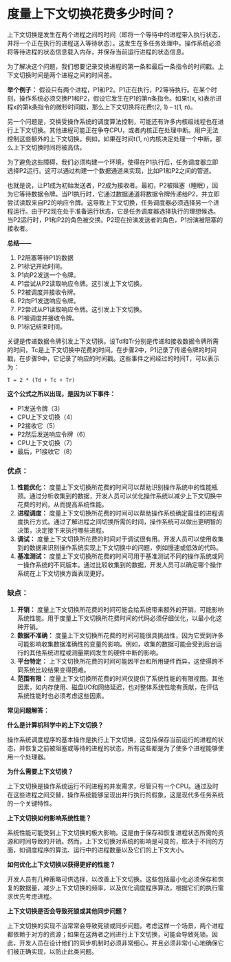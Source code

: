 # 度量上下文切换花费多少时间？

上下文切换是发生在两个进程之间的时间（即将一个等待中的进程带入执行状态，并将一个正在执行的进程送入等待状态）。这发生在多任务处理中。操作系统必须将等待进程的状态信息载入内存，并保存当前运行进程的状态信息。

为了解决这个问题，我们想要记录交换进程的第一条和最后一条指令的时间戳。上下文切换时间是两个进程之间的时间差。

**举个例子：** 假设只有两个进程，P1和P2。P1正在执行，P2等待执行。在某个时刻，操作系统必须交换P1和P2，假设它发生在P1的第n条指令。如果t(x, k)表示进程x的第k条指令的微秒时间戳，那么上下文切换将花费t(2, 1) – t(1, n)。

另一个问题是，交换受操作系统的调度算法控制，可能还有许多内核级线程也在进行上下文切换。其他进程可能正在争夺CPU，或者内核正在处理中断。用户无法控制这些额外的上下文切换。例如，如果在时间t(1, n)内核决定处理一个中断，那么上下文切换时间将被高估。

为了避免这些障碍，我们必须构建一个环境，使得在P1执行后，任务调度器立即选择P2运行。这可以通过构建一个数据通道来实现，比如P1和P2之间的管道。

也就是说，让P1成为初始发送者，P2成为接收者。最初，P2被阻塞（睡眠），因为它等待数据令牌。当P1执行时，它通过数据通道将数据令牌传递给P2，并立即尝试读取来自P2的响应令牌。这导致上下文切换，任务调度器必须选择另一个进程运行。由于P2现在处于准备运行状态，它是任务调度器选择执行的理想候选。当P2运行时，P1和P2的角色被交换。P2现在扮演发送者的角色，P1扮演被阻塞的接收者。

**总结——**

1. P2阻塞等待P1的数据
2. P1标记开始时间。
3. P1向P2发送一个令牌。
4. P1尝试从P2读取响应令牌。这引发上下文切换。
5. P2被调度并接收令牌。
6. P2向P1发送响应令牌。
7. P2尝试从P1读取响应令牌。这引发上下文切换。
8. P1被调度并接收令牌。
9. P1标记结束时间。

关键是传递数据令牌引发上下文切换。设Td和Tr分别是传递和接收数据令牌所需的时间，Tc是上下文切换中花费的时间。在步骤2中，P1记录了传递令牌的时间戳，在步骤9中，它记录了响应的时间戳。这些事件之间经过的时间T，可以表示为：

```
T = 2 * (Td + Tc + Tr)
```

**这个公式之所以出现，是因为以下事件：**

- P1发送令牌（3）
- CPU上下文切换（4）
- P2接收它（5）
- P2然后发送响应令牌（6）
- CPU上下文切换（7）
- 最后，P1接收它（8）

### 优点：

1. **性能优化：** 度量上下文切换所花费的时间可以帮助识别操作系统中的性能瓶颈。通过分析收集到的数据，开发人员可以优化操作系统以减少上下文切换中花费的时间，从而提高系统性能。
2. **进程调度：** 度量上下文切换所花费的时间可以帮助操作系统确定最佳的进程调度执行方式。通过了解进程之间切换所需的时间，操作系统可以做出更明智的决策，决定接下来执行哪些进程。
3. **调试：** 度量上下文切换所花费的时间对于调试很有用。开发人员可以使用收集到的数据来识别操作系统实现上下文切换中的问题，例如慢速或低效的代码。
4. **基准测试：** 度量上下文切换所花费的时间可用于基准测试不同的操作系统或同一操作系统的不同版本。通过比较收集到的数据，开发人员可以确定哪个操作系统在上下文切换方面表现更好。

### 缺点：

1. **开销：** 度量上下文切换所花费的时间可能会给系统带来额外的开销，可能影响系统性能。用于度量上下文切换所花费时间的代码必须仔细优化，以最小化这种开销。
2. **数据不准确：** 度量上下文切换所花费的时间可能很具挑战性，因为它受到许多可能影响收集数据准确性的变量的影响。例如，收集的数据可能会受到后台运行的其他系统进程或测量期间发生的硬件中断的影响。
3. **平台特定：** 上下文切换所花费的时间可能因平台和所用硬件而异，这使得跨不同系统比较结果变得困难。
4. **范围有限：** 度量上下文切换所花费的时间仅提供了系统性能的有限视图。其他因素，如内存使用、磁盘I/O和网络延迟，也对整体系统性能有贡献，在评估系统性能时也必须考虑这些因素。

**常见问题解答：**

**什么是计算机科学中的上下文切换？**

操作系统调度程序的基本操作是执行上下文切换，这包括保存当前运行的进程的状态，并恢复之前被阻塞或等待的进程的状态，所有这些都是为了使多个进程能够使用一个处理器。

**为什么需要上下文切换？**

上下文切换是操作系统运行不同进程的并发需求，尽管只有一个CPU。通过及时在这些进程之间交替，操作系统能够呈现出并行执行的假象，这是现代多任务系统的一个关键特性。

**上下文切换如何影响系统性能？**

系统性能可能受到上下文切换的极大影响。这是由于保存和恢复进程状态所需的资源和时间导致的开销。然而，上下文切换对系统的影响是可变的，取决于不同的方面，如调度程序的算法、运行中的进程数量以及它们的上下文大小。

**如何优化上下文切换以获得更好的性能？**

开发人员有几种策略可供选择，以改善上下文切换。这些包括最小化必须保存和恢复的数据量，减少上下文切换的频率，以及优化调度程序算法，根据它们的执行需求优先考虑进程。

**上下文切换是否会导致死锁或其他同步问题？**

上下文切换的实现不当常常会导致死锁或同步问题。考虑这样一个场景，两个进程都依赖于对方的资源；如果在这两者之间进行上下文切换，可能会导致死锁。因此，开发人员在设计他们的同步机制时必须非常细心，并且必须非常小心地确保它们被正确实现，以防止此类问题。


